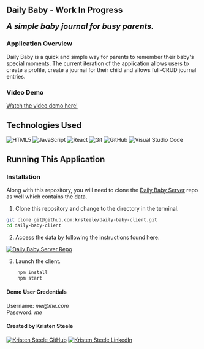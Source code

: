 ## Daily Baby - Work In Progress

<b style="font-size: 20px;"><i>A simple baby journal for busy parents.</i></b>

### Application Overview

Daily Baby is a quick and simple way for parents to remember their baby's special moments. The current iteration of the application allows users to create a profile, create a journal for their child and allows full-CRUD journal entries.

### Video Demo

[Watch the video demo here!](https://youtu.be/WU1eblpRUHw) 

## Technologies Used
![HTML5](https://img.shields.io/badge/html5%20-%23E34F26.svg?&style=for-the-badge&logo=html5&logoColor=white) ![JavaScript](https://img.shields.io/badge/javascript%20-%23323330.svg?&style=for-the-badge&logo=javascript&logoColor=%23F7DF1E) ![React](https://img.shields.io/badge/react%20-%2320232a.svg?&style=for-the-badge&logo=react&logoColor=%2361DAFB) ![Git](https://img.shields.io/badge/git%20-%23F05033.svg?&style=for-the-badge&logo=git&logoColor=white) ![GitHub](https://img.shields.io/badge/github%20-%23121011.svg?&style=for-the-badge&logo=github&logoColor=white) ![Visual Studio Code](https://img.shields.io/badge/VSCode%20-%23007ACC.svg?&style=for-the-badge&logo=visual-studio-code&logoColor=white)

## Running This Application

### Installation
Along with this repository, you will need to clone the [Daily Baby Server](https://github.com/krsteele/daily-baby-server) repo as well which contains the data.

1. Clone this repository and change to the directory in the terminal.

```sh
git clone git@github.com:krsteele/daily-baby-client.git
cd daily-baby-client
```
2. Access the data by following the instructions found here:

<a href="https://www.github.com/krsteele/daily-baby-server" target="_blank"><img src="https://img.shields.io/badge/server repo%20-%2375120e.svg?&style=for-the-badge&&logoColor=white" alt="Daily Baby Server Repo" style="height: auto !important; width: auto !important;" /></a>

3. Launch the client.

```sh
    npm install
    npm start
```

#### Demo User Credentials

<p>
Username: <i>me@me.com</i>
<br>
Password: <i>me</i>

#### Created by Kristen Steele

<a href="https://www.github.com/krsteele/" target="_blank"><img src="https://img.shields.io/badge/github%20-%23121011.svg?&style=for-the-badge&logo=github&logoColor=white" alt="Kristen Steele GitHub" style="height: auto !important;width: auto !important;" /></a> <a href="https://www.linkedin.com/in/kristenraesteele/" target="_blank"><img src="https://img.shields.io/badge/linkedin%20-%230077B5.svg?&style=for-the-badge&logo=linkedin&logoColor=white" alt="Kristen Steele LinkedIn" style="height: auto !important;width: auto !important;" /></a>
